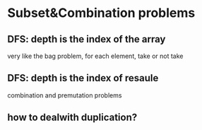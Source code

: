 # Subset&Combination problems
## DFS: depth is the index of the array
very like the bag problem, for each element, take or not take 
## DFS: depth is the index of resaule
combination and premutation problems

## how to dealwith duplication?
